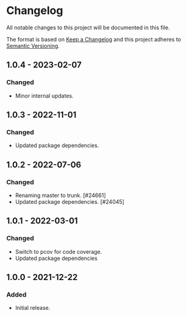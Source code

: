# Changelog

All notable changes to this project will be documented in this file.

The format is based on [Keep a Changelog](https://keepachangelog.com/en/1.0.0/)
and this project adheres to [Semantic Versioning](https://semver.org/spec/v2.0.0.html).

## 1.0.4 - 2023-02-07
### Changed
- Minor internal updates.

## 1.0.3 - 2022-11-01
### Changed
- Updated package dependencies.

## 1.0.2 - 2022-07-06
### Changed
- Renaming master to trunk. [#24661]
- Updated package dependencies. [#24045]

## 1.0.1 - 2022-03-01
### Changed
- Switch to pcov for code coverage.
- Updated package dependencies

## 1.0.0 - 2021-12-22
### Added
- Initial release.
